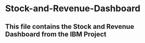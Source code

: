 # Stock-and-Revenue-Dashboard
## This file contains the Stock and Revenue Dashboard from the IBM Project

